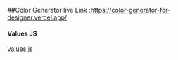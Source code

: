 ##Color Generator
live Link :https://color-generator-for-designer.vercel.app/

#### Values JS
[values.js](https://github.com/noeldelgado/values.js)
